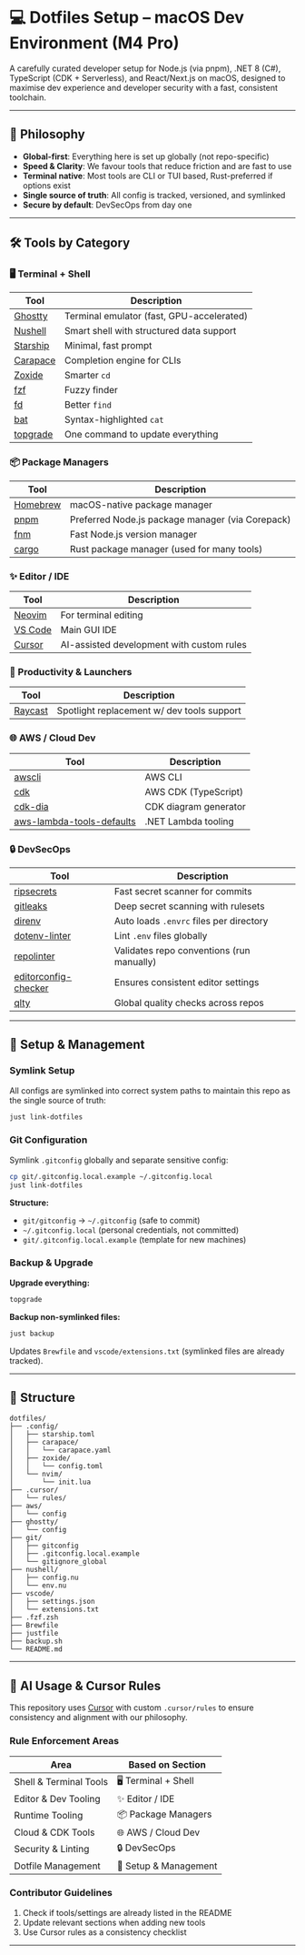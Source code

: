 # 💻 Dotfiles Setup – macOS Dev Environment (M4 Pro)

A carefully curated developer setup for Node.js (via pnpm), .NET 8 (C#), TypeScript (CDK + Serverless), and React/Next.js on macOS, designed to maximise dev experience and developer security with a fast, consistent toolchain.

---

## 🎯 Philosophy

- **Global-first**: Everything here is set up globally (not repo-specific)
- **Speed & Clarity**: We favour tools that reduce friction and are fast to use
- **Terminal native**: Most tools are CLI or TUI based, Rust-preferred if options exist
- **Single source of truth**: All config is tracked, versioned, and symlinked
- **Secure by default**: DevSecOps from day one

---

## 🛠️ Tools by Category

### 🖥 Terminal + Shell

| Tool       | Description                               |
| ---------- | ----------------------------------------- |
| [Ghostty]  | Terminal emulator (fast, GPU-accelerated) |
| [Nushell]  | Smart shell with structured data support  |
| [Starship] | Minimal, fast prompt                      |
| [Carapace] | Completion engine for CLIs                |
| [Zoxide]   | Smarter `cd`                              |
| [fzf]      | Fuzzy finder                              |
| [fd]       | Better `find`                             |
| [bat]      | Syntax-highlighted `cat`                  |
| [topgrade] | One command to update everything          |

### 📦 Package Managers

| Tool       | Description                                      |
| ---------- | ------------------------------------------------ |
| [Homebrew] | macOS-native package manager                     |
| [pnpm]     | Preferred Node.js package manager (via Corepack) |
| [fnm]      | Fast Node.js version manager                     |
| [cargo]    | Rust package manager (used for many tools)       |

### ✨ Editor / IDE

| Tool      | Description                               |
| --------- | ----------------------------------------- |
| [Neovim]  | For terminal editing                      |
| [VS Code] | Main GUI IDE                              |
| [Cursor]  | AI-assisted development with custom rules |

### 🚀 Productivity & Launchers

| Tool      | Description                                |
| --------- | ------------------------------------------ |
| [Raycast] | Spotlight replacement w/ dev tools support |

### 🌐 AWS / Cloud Dev

| Tool                        | Description           |
| --------------------------- | --------------------- |
| [awscli]                    | AWS CLI               |
| [cdk]                       | AWS CDK (TypeScript)  |
| [cdk-dia]                   | CDK diagram generator |
| [aws-lambda-tools-defaults] | .NET Lambda tooling   |

### 🔒 DevSecOps

| Tool                   | Description                               |
| ---------------------- | ----------------------------------------- |
| [ripsecrets]           | Fast secret scanner for commits           |
| [gitleaks]             | Deep secret scanning with rulesets        |
| [direnv]               | Auto loads `.envrc` files per directory   |
| [dotenv-linter]        | Lint `.env` files globally                |
| [repolinter]           | Validates repo conventions (run manually) |
| [editorconfig-checker] | Ensures consistent editor settings        |
| [qlty]                 | Global quality checks across repos        |

---

## 🔧 Setup & Management

### Symlink Setup

All configs are symlinked into correct system paths to maintain this repo as the single source of truth:

```bash
just link-dotfiles
```

### Git Configuration

Symlink `.gitconfig` globally and separate sensitive config:

```bash
cp git/.gitconfig.local.example ~/.gitconfig.local
just link-dotfiles
```

**Structure:**

- `git/gitconfig` → `~/.gitconfig` (safe to commit)
- `~/.gitconfig.local` (personal credentials, not committed)
- `git/.gitconfig.local.example` (template for new machines)

### Backup & Upgrade

**Upgrade everything:**

```bash
topgrade
```

**Backup non-symlinked files:**

```bash
just backup
```

Updates `Brewfile` and `vscode/extensions.txt` (symlinked files are already tracked).

---

## 🧱 Structure

```
dotfiles/
├── .config/
│   ├── starship.toml
│   ├── carapace/
│   │   └── carapace.yaml
│   ├── zoxide/
│   │   └── config.toml
│   └── nvim/
│       └── init.lua
├── .cursor/
│   └── rules/
├── aws/
│   └── config
├── ghostty/
│   └── config
├── git/
│   ├── gitconfig
│   ├── .gitconfig.local.example
│   └── gitignore_global
├── nushell/
│   ├── config.nu
│   └── env.nu
├── vscode/
│   ├── settings.json
│   └── extensions.txt
├── .fzf.zsh
├── Brewfile
├── justfile
├── backup.sh
└── README.md
```

---

## 🤖 AI Usage & Cursor Rules

This repository uses [Cursor](https://cursor.com) with custom `.cursor/rules` to ensure consistency and alignment with our philosophy.

### Rule Enforcement Areas

| Area                   | Based on Section      |
| ---------------------- | --------------------- |
| Shell & Terminal Tools | 🖥 Terminal + Shell    |
| Editor & Dev Tooling   | ✨ Editor / IDE       |
| Runtime Tooling        | 📦 Package Managers   |
| Cloud & CDK Tools      | 🌐 AWS / Cloud Dev    |
| Security & Linting     | 🔒 DevSecOps          |
| Dotfile Management     | 🔧 Setup & Management |

### Contributor Guidelines

1. Check if tools/settings are already listed in the README
2. Update relevant sections when adding new tools
3. Use Cursor rules as a consistency checklist

---

<!-- Reference link definitions for table links -->

[Ghostty]: https://ghostty.app
[Nushell]: https://www.nushell.sh
[Starship]: https://starship.rs
[Carapace]: https://github.com/rsteube/carapace
[Zoxide]: https://github.com/ajeetdsouza/zoxide
[fzf]: https://github.com/junegunn/fzf
[fd]: https://github.com/sharkdp/fd
[bat]: https://github.com/sharkdp/bat
[Homebrew]: https://brew.sh
[pnpm]: https://pnpm.io
[fnm]: https://github.com/Schniz/fnm
[cargo]: https://doc.rust-lang.org/cargo/
[Neovim]: https://neovim.io
[VS Code]: https://code.visualstudio.com
[Cursor]: https://cursor.com
[Raycast]: https://www.raycast.com
[awscli]: https://aws.amazon.com/cli
[cdk]: https://docs.aws.amazon.com/cdk/
[cdk-dia]: https://github.com/pistazie/cdk-dia
[aws-lambda-tools-defaults]: https://github.com/aws/aws-extensions-for-dotnet-cli
[ripsecrets]: https://github.com/snickdx/ripsecrets
[gitleaks]: https://github.com/gitleaks/gitleaks
[direnv]: https://direnv.net
[dotenv-linter]: https://dotenv-linter.github.io
[repolinter]: https://github.com/todogroup/repolinter
[editorconfig-checker]: https://editorconfig-checker.github.io
[qlty]: https://github.com/yoheimuta/qlty
[topgrade]: https://github.com/r-darwish/topgrade
